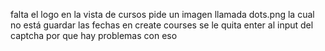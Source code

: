 falta el logo
en la vista de cursos pide un imagen llamada dots.png la cual no está
guardar las fechas en create courses
se le quita enter al input del captcha por que hay problemas con eso
